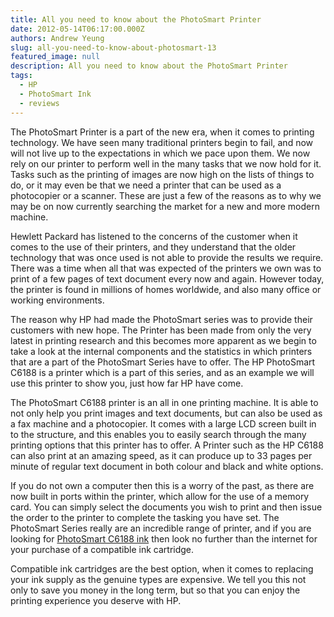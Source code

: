 ```yaml
---
title: All you need to know about the PhotoSmart Printer
date: 2012-05-14T06:17:00.000Z
authors: Andrew Yeung
slug: all-you-need-to-know-about-photosmart-13
featured_image: null
description: All you need to know about the PhotoSmart Printer
tags:
  - HP
  - PhotoSmart Ink
  - reviews
---
```

The PhotoSmart Printer is a part of the new era, when it comes to printing technology. We have seen many traditional printers begin to fail, and now will not live up to the expectations in which we pace upon them. We now rely on our printer to perform well in the many tasks that we now hold for it. Tasks such as the printing of images are now high on the lists of things to do, or it may even be that we need a printer that can be used as a photocopier or a scanner. These are just a few of the reasons as to why we may be on now currently searching the market for a new and more modern machine.

Hewlett Packard has listened to the concerns of the customer when it comes to the use of their printers, and they understand that the older technology that was once used is not able to provide the results we require. There was a time when all that was expected of the printers we own was to print of a few pages of text document every now and again. However today, the printer is found in millions of homes worldwide, and also many office or working environments.

The reason why HP had made the PhotoSmart series was to provide their customers with new hope. The Printer has been made from only the very latest in printing research and this becomes more apparent as we begin to take a look at the internal components and the statistics in which printers that are a part of the PhotoSmart Series have to offer. The HP PhotoSmart C6188 is a printer which is a part of this series, and as an example we will use this printer to show you, just how far HP have come.

The PhotoSmart C6188 printer is an all in one printing machine. It is able to not only help you print images and text documents, but can also be used as a fax machine and a photocopier. It comes with a large LCD screen built in to the structure, and this enables you to easily search through the many printing options that this printer has to offer. A Printer such as the HP C6188 can also print at an amazing speed, as it can produce up to 33 pages per minute of regular text document in both colour and black and white options.

If you do not own a computer then this is a worry of the past, as there are now built in ports within the printer, which allow for the use of a memory card. You can simply select the documents you wish to print and then issue the order to the printer to complete the tasking you have set. The PhotoSmart Series really are an incredible range of printer, and if you are looking for [PhotoSmart C6188 ink](https://www.comboink.com/hp-photosmart-c6188-ink-cartridges) then look no further than the internet for your purchase of a compatible ink cartridge.

Compatible ink cartridges are the best option, when it comes to replacing your ink supply as the genuine types are expensive. We tell you this not only to save you money in the long term, but so that you can enjoy the printing experience you deserve with HP.